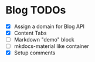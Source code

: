 # Blog TODOs
- [x] Assign a domain for Blog API
- [x] Content Tabs
- [ ] Markdown "demo" block
- [ ] mkdocs-material like container
- [x] Setup comments